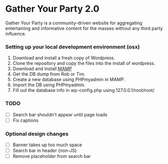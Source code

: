 Gather Your Party 2.0
================

Gather Your Party is a community-driven website for aggregating entertaining and informative content for the masses without any third party influence. 


### Setting up your local development environment (osx)
1. Download and install a fresh copy of Wordpress.
2. Clone the repository and copy the files into the install of wordpress.
3. Download and install [MAMP](http://www.mamp.info)
4. Get the DB dump from Rob or Tim.
5. Create a new database using PHPmyadmin in MAMP.
6. Import the DB using PHPmyadmin.
7. Fill out the database info in wp-config.php using 127.0.0.1/root/root/<dbname>

### TODO
* [ ] Search bar shouldn't appear until page loads
* [ ] Fix captions

### Optional design changes
* [ ] Banner takes up too much space
* [ ] Search bar in header (non-JS)
* [ ] Remove placeholder from search bar
